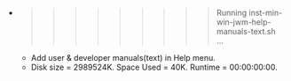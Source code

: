 * >>>>>>>>> Running inst-min-win-jwm-help-manuals-text.sh ...
  * Add user & developer manuals(text) in Help menu.
  * Disk size = 2989524K. Space Used = 40K. Runtime = 00:00:00:00.

